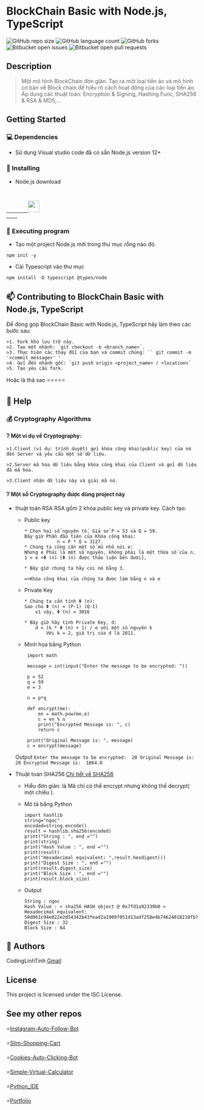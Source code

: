 # BlockChain Basic with Node.js, TypeScript

![GitHub repo size](https://img.shields.io/github/repo-size/codinglinhtinh/Node.js-blockchain-basic?style=for-the-badge)
![GitHub language count](https://img.shields.io/github/languages/count/codinglinhtinh/Node.js-blockchain-basic?style=for-the-badge)
![GitHub forks](https://img.shields.io/github/forks/codinglinhtinh/Node.js-blockchain-basic?style=for-the-badge)
![Bitbucket open issues](https://img.shields.io/bitbucket/issues/codinglinhtinh/Node.js-blockchain-basic?style=for-the-badge)
![Bitbucket open pull requests](https://img.shields.io/bitbucket/pr-raw/codinglinhtinh/Node.js-blockchain-basic?style=for-the-badge)

## Description
>Một mô hình BlockChain đơn giản.
>Tạo ra một loại tiền ảo và mô hình cơ bản về Block chain để hiểu rõ cách hoạt động của các loại tiền ảo.
>Áp dụng các thuật toán: Encryption & Signing, Hashing Func, SHA256 & RSA & MD5,...

## Getting Started
### 💻 Dependencies

* Sử dụng Visual studio code đã có sẵn Node.js version 12+

### 🚀 Installing

* Node.js download

<code>
    <a href="https://nodejs.org/en/download/">
        <img height="30" src="https://img.shields.io/badge/Node.js-43853D?style=for-the-badge&logo=node.js&logoColor=white">
    </a>
</code>

### 🚀 Executing program
* Tạo một project Node.js mới trong thư mục rỗng nào đó.
```
npm init -y
```

* Cài Typescript vào thư mục
```
npm install -D typescript @types/node
```

## 📫 Contributing to BlockChain Basic with Node.js, TypeScript
Để đóng góp BlockChain Basic with Node.js, TypeScript hãy làm theo các bước sau:

    >1. Fork kho lưu trữ này.
    >2. Tạo một nhánh: `git checkout -b <branch_name>`.
    >3. Thực hiện các thay đổi của bạn và commit chúng: `` git commit -m '<commit_message>' '
    >4. Gửi đến nhánh gốc: `git push origin <project_name> / <location>`
    >5. Tạo yêu cầu fork.

Hoặc là thả sao ⭐⭐⭐⭐⭐

## 🔎 Help

### 💰 Cryptography Algorithms
#### ❔ Một ví dụ về Cryptography:
    >1.Client (ví dụ: trình duyệt) gửi khóa công khai(public key) của nó đến Server và yêu cầu một số dữ liệu.

    >2.Server mã hóa dữ liệu bằng khóa công khai của Client và gửi dữ liệu đã mã hóa.

    >3.Client nhận dữ liệu này và giải mã nó.

#### ❔ Một số Cryptography được dùng project này
* thuật toán RSA 
RSA gồm 2 khóa public key và private key.
Cách tạo:
    * Public key
        ```
        * Chọn hai số nguyên tố. Giả sử P = 53 và Q = 59.
        Bây giờ Phần đầu tiên của Khóa công khai: 
                    n = P * Q = 3127.
        * Chúng ta cũng cần một số mũ nhỏ nói e:
        Nhưng e Phải là một số nguyên, không phải là một thừa số của n. 1 < e <Φ (n) [Φ (n) được thảo luận bên dưới],

        * Bây giờ chúng ta hãy coi nó bằng 3.

        =>Khóa công khai của chúng ta được làm bằng n và e

        ```
    
   * Private Key
        ```
        * Chúng ta cần tính Φ (n):
        Sao cho Φ (n) = (P-1) (Q-1)
            vì vậy, Φ (n) = 3016

        * Bây giờ hãy tính Private Key, d:
            d = (k * Φ (n) + 1) / e với một số nguyên k
                Với k = 2, giá trị của d là 2011.
        ```
    
   * Minh họa bằng Python
   
       ```
        import math

        message = int(input("Enter the message to be encrypted: ")) 

        p = 52
        q = 59
        e = 3

        n = p*q

        def encrypt(me):
            en = math.pow(me,e)
            c = en % n
            print("Encrypted Message is: ", c)
            return c

        print("Original Message is: ", message)
        c = encrypt(message)
        ```
   Output
        ```
        Enter the message to be encrypted: 
        20
        Original Message is:  20
        Encrypted Message is:  1864.0
        ```

* Thuật toán SHA256
    [Chi tiết về SHA256](https://www.simplilearn.com/tutorials/cyber-security-tutorial/sha-256-algorithm#what_is_hashing)

    * Hiểu đơn giản: là Mã chỉ có thể encrypt nhưng không thể decrypt( một chiều ).

    * Mô tả bằng Python
        ```
        import hashlib
        string="ngoc"
        encoded=string.encode()
        result = hashlib.sha256(encoded)
        print("String : ", end ="")
        print(string)
        print("Hash Value : ", end ="")
        print(result)
        print("Hexadecimal equivalent: ",result.hexdigest())
        print("Digest Size : ", end ="")
        print(result.digest_size)
        print("Block Size : ", end ="")
        print(result.block_size)
        ```
    * Output
        ```
        String : ngoc
        Hash Value : < sha256 HASH object @ 0x7fd1a92339b0 >
        Hexadecimal equivalent:  50d061c94e022e2d54342b43fead2a1909f051d13adf258e4b74624018218fb7
        Digest Size : 32
        Block Size : 64
        ```

## 🧐 Authors

CodingLinhTinh 
[Gmail](ngocquachgamedevz@gmail.com)


## License

This project is licensed under the ISC License.

## See my other repos
⭐<a href="https://github.com/CodingLinhTinh/Instagram-Auto-Follow-Bot.git">Instagram-Auto-Follow-Bot</a>

⭐<a href="https://github.com/CodingLinhTinh/Slim-Shopping-Cart.git">Slim-Shopping-Cart</a>

⭐<a href="https://github.com/CodingLinhTinh/Cookies-Auto-Clicking-Bot.git">Cookies-Auto-Clicking-Bot</a>

⭐<a href="https://github.com/CodingLinhTinh/Simple-Virtual-Calculator.git">Simple-Virtual-Calculator</a>

⭐<a href="https://github.com/CodingLinhTinh/Python_IDE.git">Python_IDE</a>

⭐<a href="https://github.com/CodingLinhTinh/Portfolio.git">Portfolio</a>
